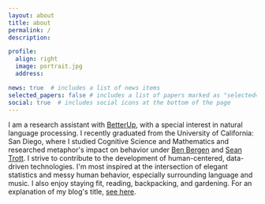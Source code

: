 ```yaml
---
layout: about
title: about
permalink: /
description: 

profile:
  align: right
  image: portrait.jpg
  address: 

news: true  # includes a list of news items
selected_papers: false # includes a list of papers marked as "selected={true}"
social: true  # includes social icons at the bottom of the page
---
```


I am a research assistant with [BetterUp](https://www.betterup.com/), with a special interest in natural language processing. I recently graduated from the University of California: San Diego, where I studied Cognitive Science and Mathematics and researched metaphor's impact on behavior under [Ben Bergen](http://www.cogsci.ucsd.edu/~bkbergen/) and [Sean Trott](https://seantrott.github.io/). I strive to contribute to the development of human-centered, data-driven technologies. I'm most inspired at the intersection of elegant statistics and messy human behavior, especially surrounding language and music. I also enjoy staying fit, reading, backpacking, and gardening. For an explanation of my blog's title, [see here](blog/2020/blog-origins/).
